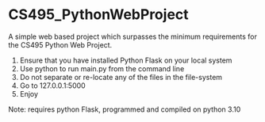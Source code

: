 # CS495_PythonWebProject
A simple web based project which surpasses the minimum requirements for the CS495 Python Web Project.

1. Ensure that you have installed Python Flask on your local system
2. Use python to run main.py from the command line
3. Do not separate or re-locate any of the files in the file-system
4. Go to 127.0.0.1:5000
5. Enjoy

Note: requires python Flask, programmed and compiled on python 3.10
